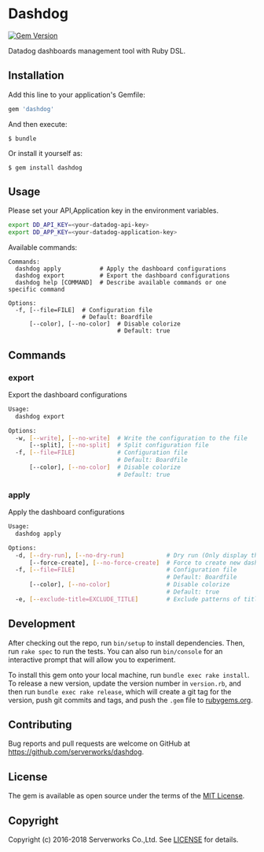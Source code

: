 # Dashdog

[![Gem Version](https://badge.fury.io/rb/dashdog.svg)](https://badge.fury.io/rb/dashdog)

Datadog dashboards management tool with Ruby DSL.

## Installation

Add this line to your application's Gemfile:

```ruby
gem 'dashdog'
```

And then execute:

    $ bundle

Or install it yourself as:

    $ gem install dashdog

## Usage

Please set your API,Application key in  the environment variables.

```sh
export DD_API_KEY=<your-datadog-api-key>
export DD_APP_KEY=<your-datadog-application-key>
```

Available commands:

```
Commands:
  dashdog apply           # Apply the dashboard configurations
  dashdog export          # Export the dashboard configurations
  dashdog help [COMMAND]  # Describe available commands or one specific command

Options:
  -f, [--file=FILE]  # Configuration file
                     # Default: Boardfile
      [--color], [--no-color]  # Disable colorize
                               # Default: true
```

## Commands

### export
Export the dashboard configurations

```sh
Usage:
  dashdog export

Options:
  -w, [--write], [--no-write]  # Write the configuration to the file
      [--split], [--no-split]  # Split configuration file
  -f, [--file=FILE]            # Configuration file
                               # Default: Boardfile
      [--color], [--no-color]  # Disable colorize
                               # Default: true
```

### apply
Apply the dashboard configurations

```sh
Usage:
  dashdog apply

Options:
  -d, [--dry-run], [--no-dry-run]            # Dry run (Only display the difference)
      [--force-create], [--no-force-create]  # Force to create new dashboard
  -f, [--file=FILE]                          # Configuration file
                                             # Default: Boardfile
      [--color], [--no-color]                # Disable colorize
                                             # Default: true
  -e, [--exclude-title=EXCLUDE_TITLE]        # Exclude patterns of title
```

## Development

After checking out the repo, run `bin/setup` to install dependencies. Then, run `rake spec` to run the tests. You can also run `bin/console` for an interactive prompt that will allow you to experiment.

To install this gem onto your local machine, run `bundle exec rake install`. To release a new version, update the version number in `version.rb`, and then run `bundle exec rake release`, which will create a git tag for the version, push git commits and tags, and push the `.gem` file to [rubygems.org](https://rubygems.org).

## Contributing

Bug reports and pull requests are welcome on GitHub at https://github.com/serverworks/dashdog.

## License

The gem is available as open source under the terms of the [MIT License](http://opensource.org/licenses/MIT).

## Copyright

Copyright (c) 2016-2018 Serverworks Co.,Ltd. See [LICENSE](https://github.com/serverworks/dashdog/blob/master/LICENSE.txt) for details.
